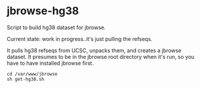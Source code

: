 # jbrowse-hg38
Script to build hg38 dataset for jbrowse.

Current state: work in progress..it's just pulling the refseqs.

It pulls hg38 refseqs from UCSC, unpacks them, and creates a jbrowse dataset.
It presumes to be in the jbrowse root directory when it's run, so you have to have installed jbrowse first.

```
cd /var/www/jbrowse
sh get-hg38.sh
```

